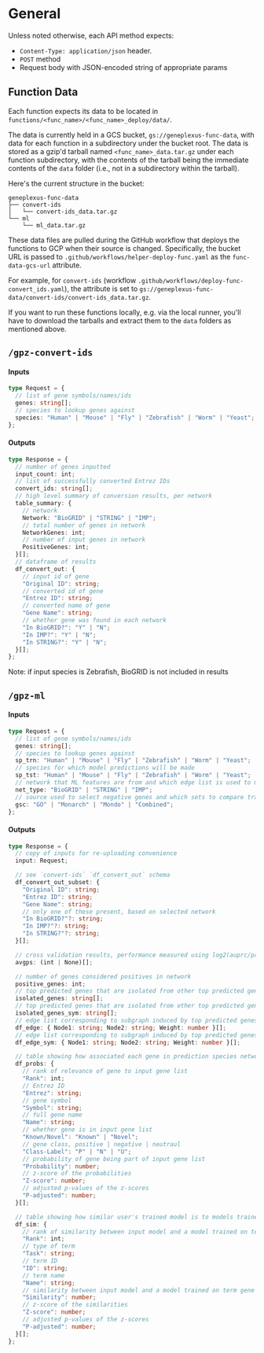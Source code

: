 # General

Unless noted otherwise, each API method expects:

- `Content-Type: application/json` header.
- `POST` method
- Request body with JSON-encoded string of appropriate params

## Function Data

Each function expects its data to be located in `functions/<func_name>/<func_name>_deploy/data/`.

The data is currently held in a GCS bucket, `gs://geneplexus-func-data`, with
data for each function in a subdirectory under the bucket root. The data is
stored as a gzip'd tarball named `<func_name>_data.tar.gz` under each function
subdirectory, with the contents of the tarball being the immediate contents of the
`data` folder (i.e., not in a subdirectory within the tarball).

Here's the current structure in the bucket:

```
geneplexus-func-data
├── convert-ids
│   └── convert-ids_data.tar.gz
└── ml
    └── ml_data.tar.gz
```

These data files are pulled during the GitHub workflow that deploys the
functions to GCP when their source is changed. Specifically, the bucket URL is
passed to `.github/workflows/helper-deploy-func.yaml` as the `func-data-gcs-url`
attribute.

For example, for `convert-ids` (workflow
`.github/workflows/deploy-func-convert_ids.yaml`), the attribute is set to
`gs://geneplexus-func-data/convert-ids/convert-ids_data.tar.gz`.

If you want to run these functions locally, e.g. via the local runner,
you'll have to download the tarballs and extract them to the `data`
folders as mentioned above.

## `/gpz-convert-ids`

#### Inputs

```ts
type Request = {
  // list of gene symbols/names/ids
  genes: string[];
  // species to lookup genes against
  species: "Human" | "Mouse" | "Fly" | "Zebrafish" | "Worm" | "Yeast";
};
```

#### Outputs

```ts
type Response = {
  // number of genes inputted
  input_count: int;
  // list of successfully converted Entrez IDs
  convert_ids: string[];
  // high level summary of conversion results, per network
  table_summary: {
    // network
    Network: "BioGRID" | "STRING" | "IMP";
    // total number of genes in network
    NetworkGenes: int;
    // number of input genes in network
    PositiveGenes: int;
  }[];
  // dataframe of results
  df_convert_out: {
    // input id of gene
    "Original ID": string;
    // converted id of gene
    "Entrez ID": string;
    // converted name of gene
    "Gene Name": string;
    // whether gene was found in each network
    "In BioGRID?": "Y" | "N";
    "In IMP?": "Y" | "N";
    "In STRING?": "Y" | "N";
  }[];
};
```

Note: if input species is Zebrafish, BioGRID is not included in results

## `/gpz-ml`

#### Inputs

```ts
type Request = {
  // list of gene symbols/names/ids
  genes: string[];
  // species to lookup genes against
  sp_trn: "Human" | "Mouse" | "Fly" | "Zebrafish" | "Worm" | "Yeast";
  // species for which model predictions will be made
  sp_tst: "Human" | "Mouse" | "Fly" | "Zebrafish" | "Worm" | "Yeast";
  // network that ML features are from and which edge list is used to make final graph
  net_type: "BioGRID" | "STRING" | "IMP";
  // source used to select negative genes and which sets to compare trained model to
  gsc: "GO" | "Monarch" | "Mondo" | "Combined";
};
```

#### Outputs

```ts
type Response = {
  // copy of inputs for re-uploading convenience
  input: Request;

  // see `convert-ids` `df_convert_out` schema
  df_convert_out_subset: {
    "Original ID": string;
    "Entrez ID": string;
    "Gene Name": string;
    // only one of these present, based on selected network
    "In BioGRID?"?: string;
    "In IMP?"?: string;
    "In STRING?"?: string;
  }[];

  // cross validation results, performance measured using log2(auprc/prior)
  avgps: (int | None)[];

  // number of genes considered positives in network
  positive_genes: int;
  // top predicted genes that are isolated from other top predicted genes in network (as Entrez IDs)
  isolated_genes: string[];
  // top predicted genes that are isolated from other top predicted genes in network (as gene symbols)
  isolated_genes_sym: string[];
  // edge list corresponding to subgraph induced by top predicted genes (as Entrez IDs)
  df_edge: { Node1: string; Node2: string; Weight: number }[];
  // edge list corresponding to subgraph induced by top predicted genes (as gene symbols)
  df_edge_sym: { Node1: string; Node2: string; Weight: number }[];

  // table showing how associated each gene in prediction species network is to the users gene list
  df_probs: {
    // rank of relevance of gene to input gene list
    "Rank": int;
    // Entrez ID
    "Entrez": string;
    // gene symbol
    "Symbol": string;
    // full gene name
    "Name": string;
    // whether gene is in input gene list
    "Known/Novel": "Known" | "Novel";
    // gene class, positive | negative | neutraul
    "Class-Label": "P" | "N" | "U";
    // probability of gene being part of input gene list
    "Probability": number;
    // z-score of the probabilities
    "Z-score": number;
    // adjusted p-values of the z-scores
    "P-adjusted": number;
  }[];

  // table showing how similar user's trained model is to models trained on known gene sets
  df_sim: {
    // rank of similarity between input model and a model trained on term gene set
    "Rank": int;
    // type of term
    "Task": string;
    // term ID
    "ID": string;
    // term name
    "Name": string;
    // similarity between input model and a model trained on term gene set
    "Similarity": number;
    // z-score of the similarities
    "Z-score": number;
    // adjusted p-values of the z-scores
    "P-adjusted": number;
  }[];
};
```
